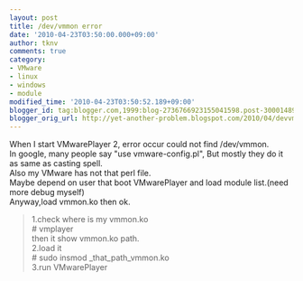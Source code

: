 ```yaml
---
layout: post
title: /dev/vmmon error
date: '2010-04-23T03:50:00.000+09:00'
author: tknv
comments: true
category:
- VMware
- linux
- windows
- module
modified_time: '2010-04-23T03:50:52.189+09:00'
blogger_id: tag:blogger.com,1999:blog-2736766923155041598.post-3000148919165962443
blogger_orig_url: http://yet-another-problem.blogspot.com/2010/04/devvmmon-error.html
---
```


When I start VMwarePlayer 2, error occur could not find /dev/vmmon.<br />In google, many people say "use vmware-config.pl", But mostly they do it as same as casting spell.<br />Also my VMware has not that perl file.<br />Maybe depend on user that boot VMwarePlayer and load module list.(need more debug myself)<br />Anyway,load vmmon.ko then ok.<br /><blockquote>1.check where is my vmmon.ko<br />     # vmplayer<br />then it show vmmon.ko path.<br />2.load it<br />     # sudo insmod _that_path_vmmon.ko<br />3.run VMwarePlayer</blockquote>
